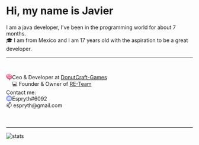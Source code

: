 <h1> Hi, my name is Javier</h1>
I am a java developer, I've been in the programming world for about 7 months.
<br>
🎓 I am from Mexico and I am 17 years old with the aspiration to be a great developer.
<br>
<hr>
<br>
<p align = "left">
    <img align="left" width="16px" src='https://raw.githubusercontent.com/Espryth/Espryth/master/images/donutcraft.png' />
    Ceo & Developer at <a href="https://github.com/DonutCraft-Games">DonutCraft-Games</a>
    <br>
    💻 Founder & Owner of <a href="https://discord.com/invite/hPNYUMUauD">RE-Team</a>
    <br>
    Contact me:
    <br>
    <img align="left" width="16px" src='https://raw.githubusercontent.com/Espryth/Espryth/master/images/discord.png' />
    Espryth#6092
    <br>
    📫 espryth@gmail.com
    <br>
</p>
<br>
<hr>

![stats](https://github-readme-stats.vercel.app/api?username=Espryth&count_private=true)